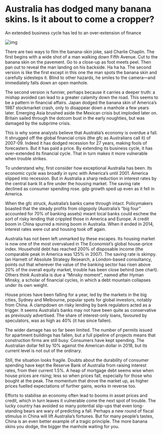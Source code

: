 # Australia has dodged many banana skins. Is it about to come a cropper?

An extended business cycle has led to an over-extension of finance

![img](https://cdn.static-economist.com/sites/default/files/images/2019/01/articles/main/20190126_fnp503.jpg)

  There are two ways to film the banana-skin joke, said Charlie Chaplin. The first begins with a wide shot of a man walking down Fifth Avenue. Cut to the banana skin on the pavement. Go to a close-up as foot meets peel. Then pan out to reveal the man landing on his backside. Ha ha ha. The second version is like the first except in this one the man spots the banana skin and carefully sidesteps it. Blind to other hazards, he smiles to the camera—and immediately falls down an open manhole.

The second version is funnier, perhaps because it carries a deeper truth: a mishap avoided can lead to a greater calamity down the road. This seems to be a pattern in financial affairs. Japan dodged the banana skin of America’s 1987 stockmarket crash, only to disappear down a manhole a few years later. Emerging Asia brushed aside the Mexican crisis but imploded later on. Britain sailed through the dotcom bust in the early noughties, but was damaged by the subprime crisis.  

This is why some analysts believe that Australia’s economy is overdue a fall. It shrugged off the global financial crisis (the gfc as Australians call it) of 2007-09. Indeed it has dodged recession for 27 years, making fools of forecasters. But it has paid a price. By extending its business cycle, it has over-extended its financial cycle. That in turn makes it more vulnerable when trouble strikes.

To understand why, first consider how exceptional Australia has been. Its economic cycle was broadly in sync with America’s until 2001. America slipped into recession. But in Australia a sharp reduction in interest rates by the central bank lit a fire under the housing market. The saving rate declined as consumer spending rose. gdp growth sped up even as it fell in America.

When the gfc struck, Australia’s banks came through intact. Policymakers boasted that the steady profits from oligopoly (Australia’s “big four” accounted for 70% of banking assets) meant local banks could eschew the sort of risky lending that crippled those in America and Europe. A credit boom in China spurred a mining boom in Australia. When it ended in 2014, interest rates were cut and housing took off again.


Australia has not been left unmarked by these escapes. Its housing market is now one of the most overvalued in The Economist’s global house-price index. Household debt has reached 200% of disposable income (the comparable peak in America was 125% in 2007). The saving rate is skimpy. Ian Harnett of Absolute Strategy Research, a London-based consultancy, points out that wherever the value of the banking sector has risen above 20% of the overall equity market, trouble has been close behind (see chart). Others think Australia is due a “Minsky moment”, named after Hyman Minsky, a scholar of financial cycles, in which a debt mountain collapses under its own weight.

House prices have been falling for a year, led by the markets in the big cities, Sydney and Melbourne, popular spots for global investors, notably from China. A clampdown on risky lending by bank regulators acted as a trigger. It seems Australia’s banks may not have been quite as conservative as previously advertised. The share of interest-only loans, favoured by speculators, was as high as 40% (it has since fallen).

The wider damage has so far been limited. The number of permits issued for apartment buildings has fallen, but a full pipeline of projects means that construction firms are still busy. Consumers have kept spending. The Australian dollar fell by 10% against the American dollar in 2018, but its current level is not out of the ordinary.

Still, the situation looks fragile. Doubts about the durability of consumer spending have kept the Reserve Bank of Australia from raising interest rates, from their current 1.5%. A heap of mortgage debt seems wise when house prices are rising; less so when prices fall, especially for those who bought at the peak. The momentum that drove the market up, as higher prices fuelled expectations of further gains, works in reverse too.

Efforts to stabilise an economy often lead to booms in asset prices and credit, which in turn leaves it vulnerable come the next spot of trouble. The lucky country has avoided so many potential slip-ups that even long-standing bears are wary of predicting a fall. Perhaps a new round of fiscal stimulus in China will lift Australia’s fortunes. But for many people’s tastes, China is an even better example of a tragic principle. The more banana skins you dodge, the bigger the manhole waiting for you.

